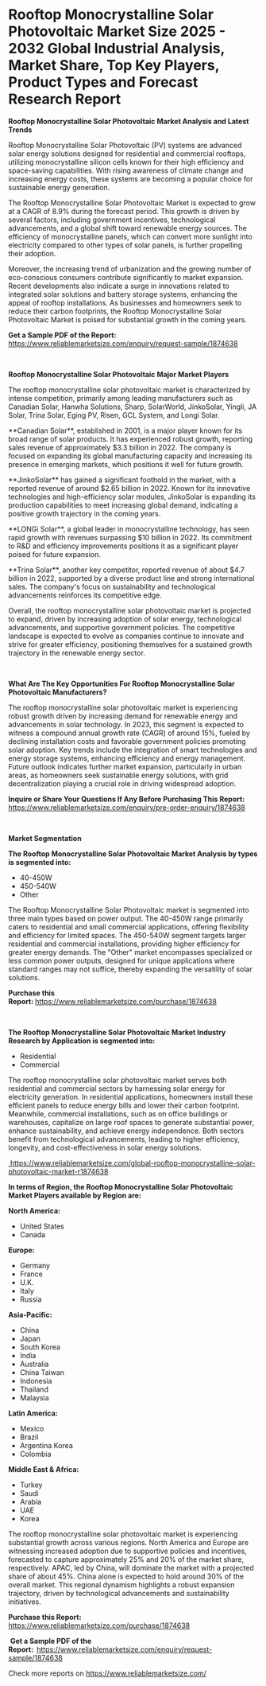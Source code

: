 <p><h1>Rooftop Monocrystalline Solar Photovoltaic Market Size 2025 - 2032 Global Industrial Analysis, Market Share, Top Key Players, Product Types and Forecast Research Report</h1></p><p><strong>Rooftop Monocrystalline Solar Photovoltaic Market Analysis and Latest Trends</strong></p>
<p><p>Rooftop Monocrystalline Solar Photovoltaic (PV) systems are advanced solar energy solutions designed for residential and commercial rooftops, utilizing monocrystalline silicon cells known for their high efficiency and space-saving capabilities. With rising awareness of climate change and increasing energy costs, these systems are becoming a popular choice for sustainable energy generation.</p><p>The Rooftop Monocrystalline Solar Photovoltaic Market is expected to grow at a CAGR of 8.9% during the forecast period. This growth is driven by several factors, including government incentives, technological advancements, and a global shift toward renewable energy sources. The efficiency of monocrystalline panels, which can convert more sunlight into electricity compared to other types of solar panels, is further propelling their adoption.</p><p>Moreover, the increasing trend of urbanization and the growing number of eco-conscious consumers contribute significantly to market expansion. Recent developments also indicate a surge in innovations related to integrated solar solutions and battery storage systems, enhancing the appeal of rooftop installations. As businesses and homeowners seek to reduce their carbon footprints, the Rooftop Monocrystalline Solar Photovoltaic Market is poised for substantial growth in the coming years.</p></p>
<p><strong>Get a Sample PDF of the Report:&nbsp;</strong> <a href="https://www.reliablemarketsize.com/enquiry/request-sample/1874638?utm_campaign=2303&utm_medium=2&utm_source=Github&utm_content=ia&utm_term=14022025&utm_id=rooftop-monocrystalline-solar-photovoltaic">https://www.reliablemarketsize.com/enquiry/request-sample/1874638</a></p>
<p>&nbsp;</p>
<p><strong>Rooftop Monocrystalline Solar Photovoltaic Major Market Players</strong></p>
<p><p>The rooftop monocrystalline solar photovoltaic market is characterized by intense competition, primarily among leading manufacturers such as Canadian Solar, Hanwha Solutions, Sharp, SolarWorld, JinkoSolar, Yingli, JA Solar, Trina Solar, Eging PV, Risen, GCL System, and Longi Solar. </p><p>**Canadian Solar**, established in 2001, is a major player known for its broad range of solar products. It has experienced robust growth, reporting sales revenue of approximately $3.3 billion in 2022. The company is focused on expanding its global manufacturing capacity and increasing its presence in emerging markets, which positions it well for future growth.</p><p>**JinkoSolar** has gained a significant foothold in the market, with a reported revenue of around $2.65 billion in 2022. Known for its innovative technologies and high-efficiency solar modules, JinkoSolar is expanding its production capabilities to meet increasing global demand, indicating a positive growth trajectory in the coming years.</p><p>**LONGi Solar**, a global leader in monocrystalline technology, has seen rapid growth with revenues surpassing $10 billion in 2022. Its commitment to R&D and efficiency improvements positions it as a significant player poised for future expansion.</p><p>**Trina Solar**, another key competitor, reported revenue of about $4.7 billion in 2022, supported by a diverse product line and strong international sales. The company's focus on sustainability and technological advancements reinforces its competitive edge.</p><p>Overall, the rooftop monocrystalline solar photovoltaic market is projected to expand, driven by increasing adoption of solar energy, technological advancements, and supportive government policies. The competitive landscape is expected to evolve as companies continue to innovate and strive for greater efficiency, positioning themselves for a sustained growth trajectory in the renewable energy sector.</p></p>
<p>&nbsp;</p>
<p><strong>What Are The Key Opportunities For Rooftop Monocrystalline Solar Photovoltaic Manufacturers?</strong></p>
<p><p>The rooftop monocrystalline solar photovoltaic market is experiencing robust growth driven by increasing demand for renewable energy and advancements in solar technology. In 2023, this segment is expected to witness a compound annual growth rate (CAGR) of around 15%, fueled by declining installation costs and favorable government policies promoting solar adoption. Key trends include the integration of smart technologies and energy storage systems, enhancing efficiency and energy management. Future outlook indicates further market expansion, particularly in urban areas, as homeowners seek sustainable energy solutions, with grid decentralization playing a crucial role in driving widespread adoption.</p></p>
<p><strong>Inquire or Share Your Questions If Any Before Purchasing This Report:</strong> <a href="https://www.reliablemarketsize.com/enquiry/pre-order-enquiry/1874638?utm_campaign=2303&utm_medium=2&utm_source=Github&utm_content=ia&utm_term=14022025&utm_id=rooftop-monocrystalline-solar-photovoltaic">https://www.reliablemarketsize.com/enquiry/pre-order-enquiry/1874638</a></p>
<p>&nbsp;</p>
<p><strong>Market Segmentation</strong></p>
<p><strong>The Rooftop Monocrystalline Solar Photovoltaic Market Analysis by types is segmented into:</strong></p>
<p><ul><li>40-450W</li><li>450-540W</li><li>Other</li></ul></p>
<p><p>The Rooftop Monocrystalline Solar Photovoltaic market is segmented into three main types based on power output. The 40-450W range primarily caters to residential and small commercial applications, offering flexibility and efficiency for limited spaces. The 450-540W segment targets larger residential and commercial installations, providing higher efficiency for greater energy demands. The "Other" market encompasses specialized or less common power outputs, designed for unique applications where standard ranges may not suffice, thereby expanding the versatility of solar solutions.</p></p>
<p><strong>Purchase this Report:&nbsp;</strong><a href="https://www.reliablemarketsize.com/purchase/1874638?utm_campaign=2303&utm_medium=2&utm_source=Github&utm_content=ia&utm_term=14022025&utm_id=rooftop-monocrystalline-solar-photovoltaic">https://www.reliablemarketsize.com/purchase/1874638</a></p>
<p>&nbsp;</p>
<p><strong>The Rooftop Monocrystalline Solar Photovoltaic Market Industry Research by Application is segmented into:</strong></p>
<p><ul><li>Residential</li><li>Commercial</li></ul></p>
<p><p>The rooftop monocrystalline solar photovoltaic market serves both residential and commercial sectors by harnessing solar energy for electricity generation. In residential applications, homeowners install these efficient panels to reduce energy bills and lower their carbon footprint. Meanwhile, commercial installations, such as on office buildings or warehouses, capitalize on large roof spaces to generate substantial power, enhance sustainability, and achieve energy independence. Both sectors benefit from technological advancements, leading to higher efficiency, longevity, and cost-effectiveness in solar energy solutions.</p></p>
<p><a href="https://www.reliablemarketsize.com/global-rooftop-monocrystalline-solar-photovoltaic-market-r1874638?utm_campaign=2303&utm_medium=2&utm_source=Github&utm_content=ia&utm_term=14022025&utm_id=rooftop-monocrystalline-solar-photovoltaic">&nbsp;https://www.reliablemarketsize.com/global-rooftop-monocrystalline-solar-photovoltaic-market-r1874638</a></p>
<p><strong>In terms of Region, the Rooftop Monocrystalline Solar Photovoltaic Market Players available by Region are:</strong></p>
<p>
    <p> <strong> North America: </strong>
        <ul>
            <li>United States</li>
            <li>Canada</li>
        </ul>
        </p> 
    <p> <strong> Europe: </strong>
        <ul>
            <li>Germany</li>
            <li>France</li>
            <li>U.K.</li>
            <li>Italy</li>
            <li>Russia</li>
        </ul>
        </p> 
    <p> <strong> Asia-Pacific: </strong>
        <ul>
            <li>China</li>
            <li>Japan</li>
            <li>South Korea</li>
            <li>India</li>
            <li>Australia</li>
            <li>China Taiwan</li>
            <li>Indonesia</li>
            <li>Thailand</li>
            <li>Malaysia</li>
        </ul>
        </p> 
    <p> <strong> Latin America: </strong>
        <ul>
            <li>Mexico</li>
            <li>Brazil</li>
            <li>Argentina Korea</li>
            <li>Colombia</li>
        </ul>
        </p> 
    <p> <strong> Middle East & Africa: </strong>
        <ul>
            <li>Turkey</li>
            <li>Saudi</li>
            <li>Arabia</li>
            <li>UAE</li>
            <li>Korea</li>
        </ul>
    </p>
    </p>
<p><p>The rooftop monocrystalline solar photovoltaic market is experiencing substantial growth across various regions. North America and Europe are witnessing increased adoption due to supportive policies and incentives, forecasted to capture approximately 25% and 20% of the market share, respectively. APAC, led by China, will dominate the market with a projected share of about 45%. China alone is expected to hold around 30% of the overall market. This regional dynamism highlights a robust expansion trajectory, driven by technological advancements and sustainability initiatives.</p></p>
<p><strong>Purchase this Report: </strong><a href="https://www.reliablemarketsize.com/purchase/1874638?utm_campaign=2303&utm_medium=2&utm_source=Github&utm_content=ia&utm_term=14022025&utm_id=rooftop-monocrystalline-solar-photovoltaic">https://www.reliablemarketsize.com/purchase/1874638</a></p>
<p>&nbsp;<strong>Get a Sample PDF of the Report:&nbsp;&nbsp;</strong><a href="https://www.reliablemarketsize.com/enquiry/request-sample/1874638?utm_campaign=2303&utm_medium=2&utm_source=Github&utm_content=ia&utm_term=14022025&utm_id=rooftop-monocrystalline-solar-photovoltaic">https://www.reliablemarketsize.com/enquiry/request-sample/1874638</a></p>
<p><strong></strong></p>
<p>Check more reports on <a href="https://www.reliablemarketsize.com/?utm_campaign=2303&utm_medium=2&utm_source=Github&utm_content=ia&utm_term=14022025&utm_id=rooftop-monocrystalline-solar-photovoltaic">https://www.reliablemarketsize.com/</a></p>